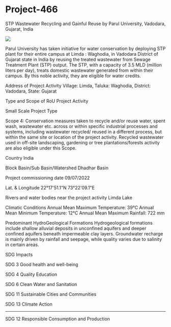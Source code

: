 # Project-466
 STP Wastewater Recycling and Gainful Reuse by Parul University, Vadodara, Gujarat,  India

![](https://www.uwaterregistry.io/Registry/Generate?code=https%3A%2F%2Fwww.uwaterregistry.io%2FRegistry%2FDetails%3Fid%3Dig9jVVezsiGrtaJDN9UqpA%253D%253D&size=2)

 Parul University has taken initiative for water conservation by deploying STP plant for their entire campus at Limda : Waghodia, in Vadodara District of Gujarat state in India by reusing the treated wastewater from Sewage Treatment Plant (STP) output. The STP, with a capacity of 3.5 MLD (million liters per day), treats domestic wastewater generated from within their campus. By this noble activity, they are eligible for water credits.

Address of Project Activity Village: Limda, Taluka: Waghodia, District: Vadodara, State: Gujarat 

Type and Scope of RoU Project 
Activity 

Small Scale Project Type 

Scope 4: Conservation measures taken to recycle and/or reuse water, 
spent wash, wastewater etc. across or within specific industrial 
processes and systems, including wastewater recycled/ reused in a 
different process, but within the same site or location of the project 
activity. Recycled wastewater used in off-site landscaping, gardening or 
tree plantations/forests activity are also eligible under this Scope. 

Country India 

Block Basin/Sub Basin/Watershed Dhadhar Basin 

Project commissioning date 09/07/2022 

Lat. & Longitude 22°17'51.1"N 73°22'09.1"E 

Rivers and water bodies near the 
project activity 
Limda Lake 

Climatic Conditions Annual Mean Maximum Temperature: 39°C 
Annual Mean Minimum Temperature: 12°C 
Annual Mean Maximum Rainfall: 722 mm 

Predominant HydroGeological 
Formations 
Hydrogeological formations include shallow alluvial deposits in 
unconfined aquifers and deeper confined aquifers beneath 
impermeable clay layers. Groundwater recharge is mainly driven by 
rainfall and seepage, while quality varies due to salinity in certain 
areas. 

SDG Impacts 

SDG 3 Good health and well-being  

SDG 4 Quality Education  

SDG 6 Clean Water and Sanitation 

SDG 11 Sustainable Cities and Communities  

SDG 13 Climate Action
________________
SDG 12 Responsible Consumption and Production

 
